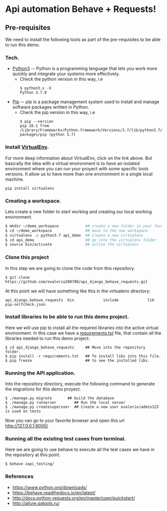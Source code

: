 # Api automation Behave + Requests!
## Pre-requisites
We need to install the following tools as part of the pre-requisites to be able to run this demo.
### Tech.
* [Python3] -- Python is a programming language that lets you work more quickly and integrate your systems more effectively.
    * Check the python version in this way, i.e
        ```ssh 
        $ python3.x -V
        Python 3.7.0
        ```  
* [Pip] -- pip is a package management system used to install and manage software packages written in Python.
    * Check the pip version in this way, i.e 
        ```ssh 
        $ pip --version
        pip 18.1 from /Library/Frameworks/Python.framework/Versions/3.7/lib/python3.7/site-packages/pip (python 3.7)
        ```     
### Install [VirtualEnv].
For more deep information about VirtualEnv, click on the link above. But basically the idea with a virtual environment is to have an isolated environment where you can run your proyect with some specific tools versions. It allow us to have more than one environment in a single local machine.

```ssh
pip install virtualenv
```

### Creating a workspace.
Lets create a new folder to start working and creating our local working environment.
```sh
$ mkdir ~/demo_workspace            ## create a new folder in your favourite path
$ cd ~/demo_workspace               ## move to the new workspace
$ virtualenv -p python3.7 api_demo  ## Create a new virtualenv
$ cd api_demo                       ## go into the virtualenv folder
$ source bin/activate               ## active the virtualenv
```

### Clone this project
In this step we are going to clone the code from this repository.
```ssh
$ git clone https://github.com/ovalerio280788/api_django_behave_requests.git
```

At this point we will have something like this in the virtualenv directory:
```ssh
api_django_behave_requests	bin				include				lib				pip-selfcheck.json
```

### Install libraries to be able to run this demo project.
Here we will use pip to install all the required libraries into the active virtual environment.
In this case we have a [requirements.txt] file, that contain all the libraries needed to run this demo project.
```ssh
$ cd api_django_behave_requests     ## Move into the repository folder.
$ pip install -r requirements.txt   ## To install libs into this file.
$ pip freeze                        ## to see the installed libs.
```

### Running the API application.
Into the repository directory, execute the following command to generate the migrations for this demo proyect.
```ssh
$ ./manage.py migrate       ## build the database
$ ./manage.py runserver        ## Run the local server
$ ./manage.py createsuperuser  ## Create a new user ovalerio/admin123 is used on tests
```
Now you van go to your favorite browser and open this url http://127.0.0.1:8000/ 


### Running all the existing test cases from terminal.
Here we are going to use behave to execute all the test cases we have in the repository at this point.

```ssh
$ behave zapi_testing/
```

### References
* https://www.python.org/downloads/
* https://behave.readthedocs.io/en/latest/ 
* http://docs.python-requests.org/en/master/user/quickstart/ 
* http://allure.qatools.ru/


[Python3]: <https://www.python.org/downloads/>
[PIP]: <https://pip.pypa.io/en/stable/installing/>
[VIRTUALENV]: <https://virtualenv.pypa.io/en/latest/>
[BEHAVE]: <https://behave.readthedocs.io/en/latest/>
[REQUESTS]: <http://docs.python-requests.org/en/master/user/quickstart/>
[requirements.txt]: <https://github.com/ovalerio280788/api_django_behave_requests/blob/master/requirements.txt>
